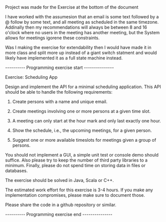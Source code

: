 Project was made for the Exercise at the bottom of the document

I have worked with the assumesion that an email is some text followed by a @ follow by some text, and all meeting as scheduled in the same timezone.
Addinally then my recommendations will always be between 8 and 16 o'clock where no users in the meeting has another meeting, but the System allows for meetings igorene these constraints.

Was I making the exercise for extendability then I would have made it in more class and split more up instead of a giant switch statment and would likely have implemented it as a full state machine instead.



---------- Programming exercise start ---------------

Exercise: Scheduling App

Design and implement the API for a minimal scheduling application. This API should be able to handle the following requirements:

1) Create persons with a name and unique email.

2) Create meetings involving one or more persons at a given time slot.

3) A meeting can only start at the hour mark and only last exactly one hour.

4) Show the schedule, i.e., the upcoming meetings, for a given person.

5) Suggest one or more available timeslots for meetings given a group of persons.

You should not implement a GUI, a simple unit test or console demo should suffice. Also please try to keep the number of third party libraries to a minimum. Finally, please do not spend time on storing data in files or databases.

The exercise should be solved in Java, Scala or C++.

The estimated work effort for this exercise is 3-4 hours. If you make any implementation compromises, please make sure to document those.

Please share the code in a github repository or similar.

---------- Programming exercise end ---------------
